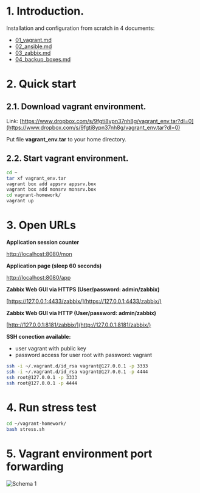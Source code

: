 # 1. Introduction.

Installation and configuration from scratch in 4 documents:

- [01_vagrant.md]()
- [02_ansible.md]()
- [03_zabbix.md]()
- [04_backup_boxes.md]()

# 2. Quick start

## 2.1. Download vagrant environment.

Link: [https://www.dropbox.com/s/9fgti8ypn37nh8g/vagrant_env.tar?dl=0](https://www.dropbox.com/s/9fgti8ypn37nh8g/vagrant_env.tar?dl=0)

Put file **vagrant_env.tar** to your home directory.

## 2.2. Start vagrant environment.

```bash
cd ~
tar xf vagrant_env.tar
vagrant box add appsrv appsrv.box 
vagrant box add monsrv monsrv.box 
cd vagrant-homework/
vagrant up
```

# 3. Open URLs

**Application session counter**

[http://localhost:8080/mon](http://localhost:8080/mon)

**Application page (sleep 60 seconds)**

[http://localhost:8080/app](http://localhost:8080/app)

**Zabbix Web GUI via HTTPS (User/password: admin/zabbix)**

[https://127.0.0.1:4433/zabbix/](https://127.0.0.1:4433/zabbix/)

**Zabbix Web GUI via HTTP (User/password: admin/zabbix)**

[http://127.0.0.1:8181/zabbix/](http://127.0.0.1:8181/zabbix/)

**SSH conection available:**

- user vagrant with public key
- password access for user root with password: vagrant

```bash
ssh -i ~/.vagrant.d/id_rsa vagrant@127.0.0.1 -p 3333
ssh -i ~/.vagrant.d/id_rsa vagrant@127.0.0.1 -p 4444
ssh root@127.0.0.1 -p 3333
ssh root@127.0.0.1 -p 4444
```

# 4. Run stress test

```bash
cd ~/vagrant-homework/
bash stress.sh 
```

# 5. Vagrant environment port forwarding

![Schema 1](https://github.com/sergiimarchuk/HomeWork/blob/master/schema1.png "Schema 1")

